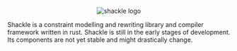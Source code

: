 <p align="center">
  <img
    src="https://raw.githubusercontent.com/shackle-rs/shackle/develop/assets/logo.svg"
    alt="shackle logo">
</p>

Shackle is a constraint modelling and rewriting library and compiler framework written in rust.
Shackle is still in the early stages of development.
Its components are not yet stable and might drastically change.
